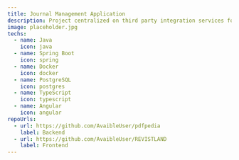 ```yaml
---
title: Journal Management Application
description: Project centralized on third party integration services for managing journals, users and publications.
image: placeholder.jpg
techs:
  - name: Java
    icon: java
  - name: Spring Boot
    icon: spring
  - name: Docker
    icon: docker
  - name: PostgreSQL
    icon: postgres
  - name: TypeScript
    icon: typescript
  - name: Angular
    icon: angular
repoUrls:
  - url: https://github.com/AvaibleUser/pdfpedia
    label: Backend
  - url: https://github.com/AvaibleUser/REVISTLAND
    label: Frontend
---
```

